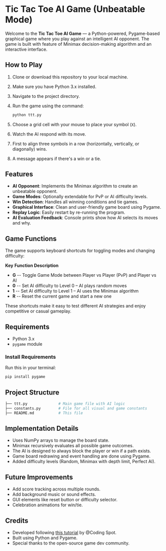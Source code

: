 # Tic Tac Toe AI Game (Unbeatable Mode)

Welcome to the **Tic Tac Toe AI Game** — a Python-powered, Pygame-based graphical game where you play against an intelligent AI opponent. The game is built with feature of Minimax decision-making algorithm and an interactive interface.

## How to Play

1. Clone or download this repository to your local machine.

2. Make sure you have Python 3.x installed.

3. Navigate to the project directory.

4. Run the game using the command:

   ```bash
   python ttt.py
   ```

5. Choose a grid cell with your mouse to place your symbol (`X`).

6. Watch the AI respond with its move.

7. First to align three symbols in a row (horizontally, vertically, or diagonally) wins.

8. A message appears if there's a win or a tie.

## Features

* **AI Opponent**: Implements the Minimax algorithm to create an unbeatable opponent.
* **Game Modes**: Optionally extendable for PvP or AI difficulty levels.
* **Win Detection**: Handles all winning conditions and tie games.
* **Graphical Interface**: Clean and user-friendly game board using Pygame.
* **Replay Logic**: Easily restart by re-running the program.
* **AI Evaluation Feedback**: Console prints show how AI selects its moves and why.

## Game Functions

The game supports keyboard shortcuts for toggling modes and changing difficulty:

**Key**   	**Function Description**

* **G**  --   Toggle Game Mode between Player vs Player (PvP) and Player vs AI
* **0**	 --   Set AI difficulty to Level 0 – AI plays random moves
* **1**	 --   Set AI difficulty to Level 1 – AI uses the Minimax algorithm
* **R**	 --   Reset the current game and start a new one

These shortcuts make it easy to test different AI strategies and enjoy competitive or casual gameplay.


## Requirements

* Python 3.x
* `pygame` module

### Install Requirements

Run this in your terminal:

```bash
pip install pygame
```

## Project Structure

```bash
├── ttt.py              # Main game file with AI logic
├── constants.py        # File for all visual and game constants
├── README.md           # This file
```

## Implementation Details

* Uses NumPy arrays to manage the board state.
* Minimax recursively evaluates all possible game outcomes.
* The AI is designed to always block the player or win if a path exists.
* Game board redrawing and event handling are done using Pygame.
* Added difficulty levels (Random, Minimax with depth limit, Perfect AI).

## Future Improvements

* Add score tracking across multiple rounds.
* Add background music or sound effects.
* GUI elements like reset button or difficulty selector.
* Celebration animations for win/tie.

## Credits

* Developed following [this tutorial](https://youtu.be/Bk9hlNZc6sE?si=22YPbqjNNZr_Aedv) by @Coding Spot.
* Built using Python and Pygame.
* Special thanks to the open-source game dev community.

